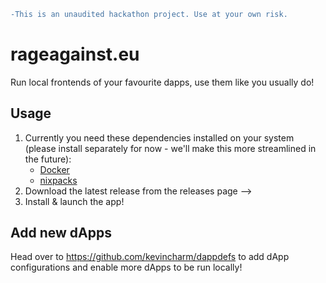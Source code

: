 ```diff
-This is an unaudited hackathon project. Use at your own risk.
```

# rageagainst.eu

Run local frontends of your favourite dapps, use them like you usually do!

## Usage

1. Currently you need these dependencies installed on your system (please install separately for now - we'll make this more streamlined in the future):
    - [Docker](https://www.docker.com/products/docker-desktop)
    - [nixpacks](https://nixpacks.com/docs/install)
2. Download the latest release from the releases page -->
3. Install & launch the app!

## Add new dApps

Head over to https://github.com/kevincharm/dappdefs to add dApp configurations and enable more dApps to be run locally!
